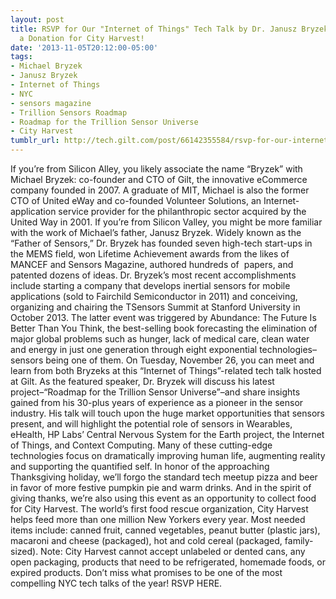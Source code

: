 ```yaml
---
layout: post
title: RSVP for Our "Internet of Things" Tech Talk by Dr. Janusz Bryzek—and Bring
  a Donation for City Harvest!
date: '2013-11-05T20:12:00-05:00'
tags:
- Michael Bryzek
- Janusz Bryzek
- Internet of Things
- NYC
- sensors magazine
- Trillion Sensors Roadmap
- Roadmap for the Trillion Sensor Universe
- City Harvest
tumblr_url: http://tech.gilt.com/post/66142355584/rsvp-for-our-internet-of-things-tech-talk-by-dr
---
```



If you’re from Silicon Alley, you likely associate the name “Bryzek” with Michael Bryzek: co-founder and CTO of Gilt, the innovative eCommerce company founded in 2007. A graduate of MIT, Michael is also the former CTO of United eWay and co-founded Volunteer Solutions, an Internet-application service provider for the philanthropic sector acquired by the United Way in 2001. 
If you’re from Silicon Valley, you might be more familiar with the work of Michael’s father, Janusz Bryzek. Widely known as the “Father of Sensors,” Dr. Bryzek has founded seven high-tech start-ups in the MEMS field, won Lifetime Achievement awards from the likes of MANCEF and Sensors Magazine, authored hundreds of  papers, and patented dozens of ideas. Dr. Bryzek’s most recent accomplishments include starting a company that develops inertial sensors for mobile applications (sold to Fairchild Semiconductor in 2011) and conceiving, organizing and chairing the TSensors Summit at Stanford University in October 2013. The latter event was triggered by Abundance: The Future Is Better Than You Think, the best-selling book forecasting the elimination of major global problems such as hunger, lack of medical care, clean water and energy in just one generation through eight exponential technologies–sensors being one of them.
On Tuesday, November 26, you can meet and learn from both Bryzeks at this “Internet of Things”-related tech talk hosted at Gilt. As the featured speaker, Dr. Bryzek will discuss his latest project–“Roadmap for the Trillion Sensor Universe”–and share insights gained from his 30-plus years of experience as a pioneer in the sensor industry. His talk will touch upon the huge market opportunities that sensors present, and will highlight the potential role of sensors in Wearables, eHealth, HP Labs’ Central Nervous System for the Earth project, the Internet of Things, and Context Computing. Many of these cutting-edge technologies focus on dramatically improving human life, augmenting reality and supporting the quantified self.
In honor of the approaching Thanksgiving holiday, we’ll forgo the standard tech meetup pizza and beer in favor of more festive pumpkin pie and warm drinks. And in the spirit of giving thanks, we’re also using this event as an opportunity to collect food for City Harvest. The world’s first food rescue organization, City Harvest helps feed more than one million New Yorkers every year. Most needed items include: canned fruit, canned vegetables, peanut butter (plastic jars), macaroni and cheese (packaged), hot and cold cereal (packaged, family-sized). Note: City Harvest cannot accept unlabeled or dented cans, any open packaging, products that need to be refrigerated, homemade foods, or expired products.
Don’t miss what promises to be one of the most compelling NYC tech talks of the year! RSVP HERE.
